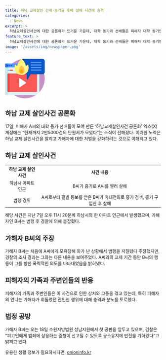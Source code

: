 ```yaml
---
title: 하남 교제살인 선배·동기들 후배 살해 사건에 충격
categories:
  - News
excerpt: >
  하남교제살인사건에 대한 공론화가 뜨거운 가운데, 대학 동기와 선배들은 피해자 대학 동기인 A씨를 지지하기 위해 하남교제살인사건 공론화 엑스(X) 계정을 통해 2만5000건의 탄원서를 모았다. 가해자에 대한 처벌을 촉구하며, 법을 배우는 입장에서 교제살인에 대한 법률을 개선하고자 노력하고 있다. 사건의 상세한 경위와 가해자의 범행에 대한 내용도 함께 공개되고 있다. 이에 대한 공판은 고개를 들고 있으며, 검찰은 공소유지를 통해 중형을 요구할 예정이다.
feature_text: >
  하남교제살인사건에 대한 공론화가 뜨거운 가운데, 대학 동기와 선배들은 피해자 대학 동기인 A씨를 지지하기 위해 하남교제살인사건 공론화 엑스(X) 계정을 통해 2만5000건의 탄원서를 모았다. 가해자에 대한 처벌을 촉구하며, 법을 배우는 입장에서 교제살인에 대한 법률을 개선하고자 노력하고 있다. 사건의 상세한 경위와 가해자의 범행에 대한 내용도 함께 공개되고 있다. 이에 대한 공판은 고개를 들고 있으며, 검찰은 공소유지를 통해 중형을 요구할 예정이다.
image: '/assets/img/newspaper.png'
---
```


<p><img src="/assets/img/news.png" alt="rentncar 속보" /></p>

<h2 data-ke-size="size26">하남 교제 살인사건 공론화</h2>

<p data-ke-size="size16">17일, 피해자 A씨의 대학 동기·선배들이 모여 만든 ‘하남교제살인사건 공론화’ 엑스(X) 계정에는 “현재까지 2만5000건의 탄원서가 모였다”는 소식이 전해졌다. 이러한 노력은 하남 교제 살인사건을 알리고 가해자에 대한 처벌을 강화하려는 것으로 이해되고 있다.</p>

<h2 data-ke-size="size26">하남 교제 살인사건</h2>

<table>
    <tr>
        <td style="text-align: center; height: 17px;"><b>하남 교제 살인사건</b></td>
        <td style="text-align: center; height: 17px;"><b>사건 내용</b></td>
    </tr>
    <tr>
        <td style="text-align: center; height: 17px;">하남시 아파트 인근</td>
        <td style="text-align: center; height: 17px;">B씨가 흉기로 A씨를 찔러 살해</td>
    </tr>
    <tr>
        <td style="text-align: center; height: 17px;">범행 경위</td>
        <td style="text-align: center; height: 17px;">A씨로부터 결별 통보를 받은 B씨가 휴대전화로 흉기 검색, 흉기 구입한 후 살해</td>
    </tr>
</table>

<p data-ke-size="size16">해당 사건은 지난 7일 오후 11시 20분께 하남시의 한 아파트 인근에서 발생했으며, 가해자인 B씨는 범행 후 경찰에 의해 붙잡혔다.</p>

<h2 data-ke-size="size26">가해자 B씨의 주장</h2>

<p data-ke-size="size16">가해자 B씨는 처음에 A씨에게 모욕당해 화가 난 상황에서 범행을 저질렀다 주장했지만, 경찰의 조사 결과는 그와는 다른 내용을 보여주었다. A씨와의 교제 기간 동안 B씨의 행동이 그를 향한 폭력적인 의도를 나타내었음을 밝혀냈다.</p>

<h2 data-ke-size="size26">피해자의 가족과 주변인들의 반응</h2>

<p data-ke-size="size16">피해자의 가족과 주변인들은 이 사건으로 인한 상처와 고통을 겪고 있는데, 특히 피해자의 언니는 가해자가 휘둘렀던 잔인한 행위에 대해 충격과 분노를 토로했다.</p>

<h2 data-ke-size="size26">법정 공방</h2>

<p data-ke-size="size16">가해자 B씨는 오는 18일 수원지방법원 성남지원에서 첫 공판을 앞두고 있으며, 검찰은 “피고인에게 범죄에 상응하는 중형이 선고될 수 있도록 공소유지에 만전을 기하겠다”고 밝히고 있다.</p>
유용한 생활 정보가 필요하시다면, <a href="https://onioninfo.kr" rel="dofollow">onioninfo.kr</a>


